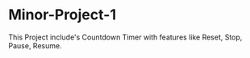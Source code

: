 # Minor-Project-1
This Project include's Countdown Timer with features like Reset, Stop, Pause, Resume.
